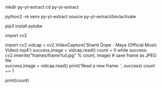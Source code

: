 mkdir py-yt-extract
cd py-yt-extract

python3 -m venv py-yt-extract
source py-yt-extract/bin/activate

pip3 install pytube

import cv2


import cv2
vidcap = cv2.VideoCapture('Shanti Dope - Maya (Official Music Video).mp4')
success,image = vidcap.read()
count = 0
while success:
  cv2.imwrite("frames/frame%d.jpg" % count, image)     # save frame as JPEG file      
  success,image = vidcap.read()
  print('Read a new frame: ', success)
  count += 1

print(count)